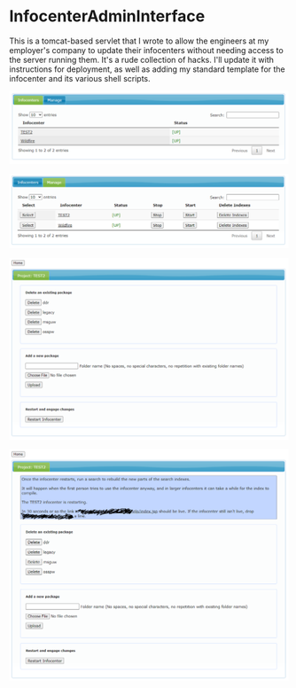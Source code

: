 # InfocenterAdminInterface

This is a tomcat-based servlet that I wrote to allow the engineers at my employer's company to update their infocenters without needing access to the server running them. It's a rude collection of hacks. I'll update it with instructions for deployment, as well as adding my standard template for the infocenter and its various shell scripts.

![Infocenter Display](/images/admin-display.png "Infocenter Display")

![Infocenter Management](/images/admin-manage.png "Infocenter Management")

![Infocenter Package Management](/images/admin-infocenter.png "Infocenter Package Management")

![Infocenter Restart](/images/admin-restart.png "Infocenter Restart")
